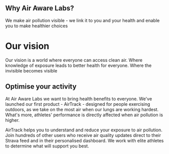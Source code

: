 ## Why Air Aware Labs?

We make air pollution visible - we link it to you and your health and enable you to make healthier choices

# Our vision

Our vision is a world where everyone can access clean air. Where knowledge of exposure leads to better health for everyone. Where the invisible becomes visible

## Optimise your activity

At Air Aware Labs we want to bring health benefits to everyone. We've launched our first product - AirTrack - designed for people exercising outdoors, as we take on the most air when our lungs are working hardest. What's more, athletes' performance is directly affected when air pollution is higher.

AirTrack helps you to understand and reduce your exposure to air pollution. Join hundreds of other users who receive air quality updates direct to their Strava feed and in their personalised dashboard. We work with elite athletes to determine what will support you best.
